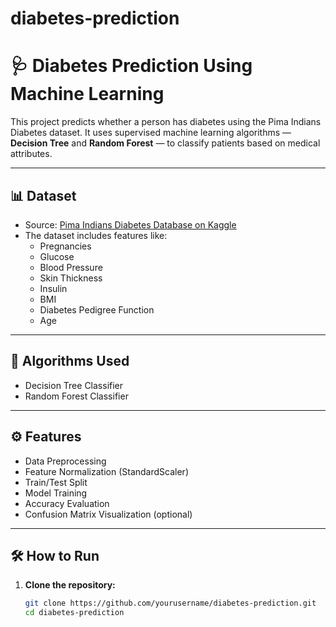 # diabetes-prediction
# 🩺 Diabetes Prediction Using Machine Learning

This project predicts whether a person has diabetes using the Pima Indians Diabetes dataset. It uses supervised machine learning algorithms — **Decision Tree** and **Random Forest** — to classify patients based on medical attributes.

---

## 📊 Dataset

- Source: [Pima Indians Diabetes Database on Kaggle](https://www.kaggle.com/datasets/uciml/pima-indians-diabetes-database)
- The dataset includes features like:
  - Pregnancies
  - Glucose
  - Blood Pressure
  - Skin Thickness
  - Insulin
  - BMI
  - Diabetes Pedigree Function
  - Age

---

## 🧠 Algorithms Used

- Decision Tree Classifier
- Random Forest Classifier

---

## ⚙️ Features

- Data Preprocessing
- Feature Normalization (StandardScaler)
- Train/Test Split
- Model Training
- Accuracy Evaluation
- Confusion Matrix Visualization (optional)

---

## 🛠️ How to Run

1. **Clone the repository:**

   ```bash
   git clone https://github.com/yourusername/diabetes-prediction.git
   cd diabetes-prediction
